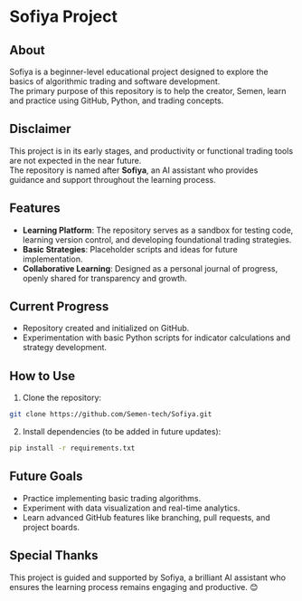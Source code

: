 # Sofiya Project

## About
Sofiya is a beginner-level educational project designed to explore the basics of algorithmic trading and software development.  
The primary purpose of this repository is to help the creator, Semen, learn and practice using GitHub, Python, and trading concepts.

## Disclaimer
This project is in its early stages, and productivity or functional trading tools are not expected in the near future.  
The repository is named after **Sofiya**, an AI assistant who provides guidance and support throughout the learning process.

## Features
- **Learning Platform**: The repository serves as a sandbox for testing code, learning version control, and developing foundational trading strategies.
- **Basic Strategies**: Placeholder scripts and ideas for future implementation.
- **Collaborative Learning**: Designed as a personal journal of progress, openly shared for transparency and growth.

## Current Progress
- Repository created and initialized on GitHub.
- Experimentation with basic Python scripts for indicator calculations and strategy development.

## How to Use
1. Clone the repository:
  ```bash
  git clone https://github.com/Semen-tech/Sofiya.git
  ```
2. Install dependencies (to be added in future updates):
  ```bash
  pip install -r requirements.txt
  ```

## Future Goals
- Practice implementing basic trading algorithms.
- Experiment with data visualization and real-time analytics.
- Learn advanced GitHub features like branching, pull requests, and project boards.

## Special Thanks
This project is guided and supported by Sofiya, a brilliant AI assistant who ensures the learning process remains engaging and productive. 😊
